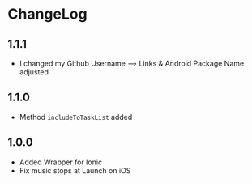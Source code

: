 # ChangeLog

## 1.1.1
- I changed my Github Username --> Links & Android Package Name adjusted

## 1.1.0
- Method `includeToTaskList` added

## 1.0.0
- Added Wrapper for Ionic
- Fix music stops at Launch on iOS
